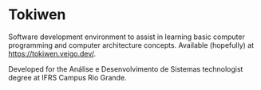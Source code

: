 # Tokiwen

Software development environment to assist in learning basic computer programming and computer architecture concepts.
Available (hopefully) at <https://tokiwen.veigo.dev/>.

Developed for the Análise e Desenvolvimento de Sistemas technologist degree at IFRS Campus Rio Grande.
